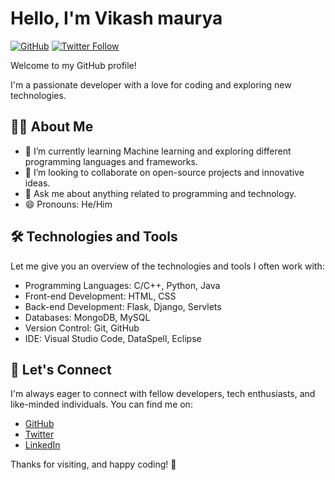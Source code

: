 # Hello, I'm Vikash maurya

[![GitHub](https://img.shields.io/github/followers/your-username?label=Follow&style=social)](https://github.com/vimaurya)
[![Twitter Follow](https://img.shields.io/twitter/follow/your-twitter-handle?style=social)](https://twitter.com/mv_alpha)

Welcome to my GitHub profile! 

I'm a passionate developer with a love for coding and exploring new technologies.

## 🧑‍💻 About Me

- 🌱 I’m currently learning Machine learning and exploring different programming languages and frameworks.
- 👯 I’m looking to collaborate on open-source projects and innovative ideas.
- 💬 Ask me about anything related to programming and technology.
- 😄 Pronouns: He/Him

## 🛠️ Technologies and Tools

Let me give you an overview of the technologies and tools I often work with:

- Programming Languages: C/C++, Python, Java
- Front-end Development: HTML, CSS
- Back-end Development: Flask, Django, Servlets
- Databases: MongoDB, MySQL
- Version Control: Git, GitHub
- IDE: Visual Studio Code, DataSpell, Eclipse


## 🤝 Let's Connect

I'm always eager to connect with fellow developers, tech enthusiasts, and like-minded individuals. You can find me on:

- [GitHub](https://github.com/vimaurya)
- [Twitter](https://twitter.com/mv_alpha)
- [LinkedIn](https://www.linkedin.com/in/vikash-maurya-35641a244)


Thanks for visiting, and happy coding! 🚀
